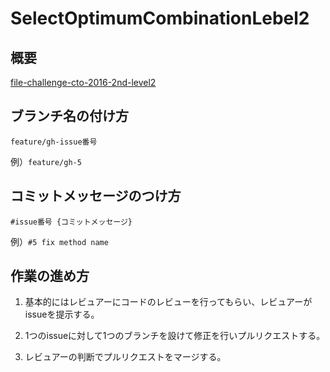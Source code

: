 # SelectOptimumCombinationLebel2

## 概要
[file-challenge-cto-2016-2nd-level2](https://gist.github.com/makoga/3b542b67dc7a139b2216e1e5010db567#file-challenge-cto-2016-2nd-level2-md)


## ブランチ名の付け方

`feature/gh-issue番号`
  
例）`feature/gh-5`


## コミットメッセージのつけ方

`#issue番号 {コミットメッセージ}`

例）`#5 fix method name`

## 作業の進め方

1. 基本的にはレビュアーにコードのレビューを行ってもらい、レビュアーがissueを提示する。

2. 1つのissueに対して1つのブランチを設けて修正を行いプルリクエストする。

3. レビュアーの判断でプルリクエストをマージする。




